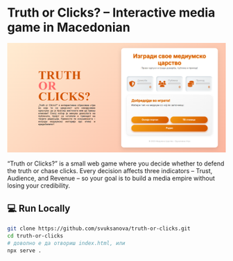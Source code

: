 # Truth or Clicks? – Interactive media game in Macedonian

![Screenshot of the game](image/projectImage.png)

“Truth or Clicks?” is a small web game where you decide whether to defend the truth or chase clicks. 
Every decision affects three indicators – Trust, Audience, and Revenue – so your goal is to build a media empire without losing your credibility.




## 💻 Run Locally

```bash
git clone https://github.com/svuksanova/truth-or-clicks.git
cd truth-or-clicks
# доволно е да отвориш index.html, или
npx serve .
